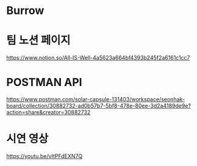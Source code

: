 # Burrow
# 팀 노션 페이지
https://www.notion.so/All-IS-Well-4a5623a664bf4393b245f2a6161c1cc7

# POSTMAN API
https://www.postman.com/solar-capsule-131403/workspace/seonhak-board/collection/30882732-ad0b57b7-5bf8-478e-80ee-3d2a4189de9e?action=share&creator=30882732

# 시연 영상
https://youtu.be/vItPFdEXN7Q
